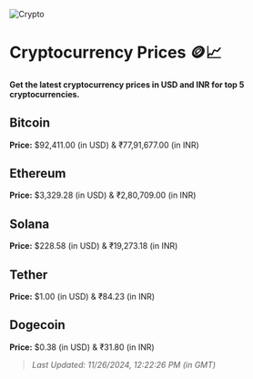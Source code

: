 
![Crypto](https://www.techguide.com.au/wp-content/uploads/2020/11/crypto3.jpeg)

# Cryptocurrency Prices 🪙📈

#### Get the latest cryptocurrency prices in USD and INR for top 5 cryptocurrencies.

## Bitcoin

**Price:** $92,411.00 (in USD) & ₹77,91,677.00 (in INR)

## Ethereum

**Price:** $3,329.28 (in USD) & ₹2,80,709.00 (in INR)

## Solana

**Price:** $228.58 (in USD) & ₹19,273.18 (in INR)

## Tether

**Price:** $1.00 (in USD) & ₹84.23 (in INR)

## Dogecoin

**Price:** $0.38 (in USD) & ₹31.80 (in INR)

> _Last Updated: 11/26/2024, 12:22:26 PM (in GMT)_
